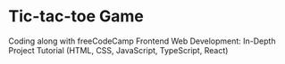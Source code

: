 # Tic-tac-toe Game

Coding along with freeCodeCamp Frontend Web Development: In-Depth Project Tutorial (HTML, CSS, JavaScript, TypeScript, React)
